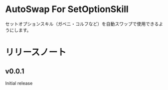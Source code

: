 # AutoSwap For SetOptionSkill
セットオプションスキル（ガベニ・コルフなど）を自動スワップで使用できるようにします。


# リリースノート
## v0.0.1
Initial release
